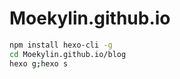 # Moekylin.github.io


```bash
npm install hexo-cli -g
cd Moekylin.github.io/blog
hexo g;hexo s
```

